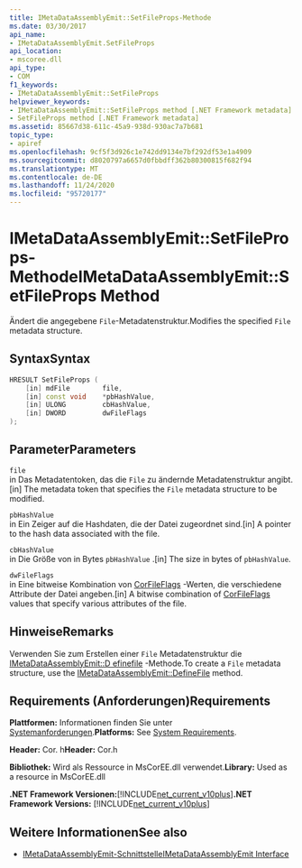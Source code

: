 ```yaml
---
title: IMetaDataAssemblyEmit::SetFileProps-Methode
ms.date: 03/30/2017
api_name:
- IMetaDataAssemblyEmit.SetFileProps
api_location:
- mscoree.dll
api_type:
- COM
f1_keywords:
- IMetaDataAssemblyEmit::SetFileProps
helpviewer_keywords:
- IMetaDataAssemblyEmit::SetFileProps method [.NET Framework metadata]
- SetFileProps method [.NET Framework metadata]
ms.assetid: 85667d38-611c-45a9-938d-930ac7a7b681
topic_type:
- apiref
ms.openlocfilehash: 9cf5f3d926c1e742dd9134e7bf292df53e1a4909
ms.sourcegitcommit: d8020797a6657d0fbbdff362b80300815f682f94
ms.translationtype: MT
ms.contentlocale: de-DE
ms.lasthandoff: 11/24/2020
ms.locfileid: "95720177"
---
```

# <a name="imetadataassemblyemitsetfileprops-method"></a><span data-ttu-id="e9c62-102">IMetaDataAssemblyEmit::SetFileProps-Methode</span><span class="sxs-lookup"><span data-stu-id="e9c62-102">IMetaDataAssemblyEmit::SetFileProps Method</span></span>

<span data-ttu-id="e9c62-103">Ändert die angegebene `File`-Metadatenstruktur.</span><span class="sxs-lookup"><span data-stu-id="e9c62-103">Modifies the specified `File` metadata structure.</span></span>  
  
## <a name="syntax"></a><span data-ttu-id="e9c62-104">Syntax</span><span class="sxs-lookup"><span data-stu-id="e9c62-104">Syntax</span></span>  
  
```cpp  
HRESULT SetFileProps (  
    [in] mdFile        file,  
    [in] const void    *pbHashValue,
    [in] ULONG         cbHashValue,  
    [in] DWORD         dwFileFlags  
);  
```  
  
## <a name="parameters"></a><span data-ttu-id="e9c62-105">Parameter</span><span class="sxs-lookup"><span data-stu-id="e9c62-105">Parameters</span></span>  

 `file`  
 <span data-ttu-id="e9c62-106">in Das Metadatentoken, das die `File` zu ändernde Metadatenstruktur angibt.</span><span class="sxs-lookup"><span data-stu-id="e9c62-106">[in] The metadata token that specifies the `File` metadata structure to be modified.</span></span>  
  
 `pbHashValue`  
 <span data-ttu-id="e9c62-107">in Ein Zeiger auf die Hashdaten, die der Datei zugeordnet sind.</span><span class="sxs-lookup"><span data-stu-id="e9c62-107">[in] A pointer to the hash data associated with the file.</span></span>  
  
 `cbHashValue`  
 <span data-ttu-id="e9c62-108">in Die Größe von in Bytes `pbHashValue` .</span><span class="sxs-lookup"><span data-stu-id="e9c62-108">[in] The size in bytes of `pbHashValue`.</span></span>  
  
 `dwFileFlags`  
 <span data-ttu-id="e9c62-109">in Eine bitweise Kombination von [CorFileFlags](corfileflags-enumeration.md) -Werten, die verschiedene Attribute der Datei angeben.</span><span class="sxs-lookup"><span data-stu-id="e9c62-109">[in] A bitwise combination of [CorFileFlags](corfileflags-enumeration.md) values that specify various attributes of the file.</span></span>  
  
## <a name="remarks"></a><span data-ttu-id="e9c62-110">Hinweise</span><span class="sxs-lookup"><span data-stu-id="e9c62-110">Remarks</span></span>  

 <span data-ttu-id="e9c62-111">Verwenden Sie zum Erstellen einer `File` Metadatenstruktur die [IMetaDataAssemblyEmit::D efinefile](imetadataassemblyemit-definefile-method.md) -Methode.</span><span class="sxs-lookup"><span data-stu-id="e9c62-111">To create a `File` metadata structure, use the [IMetaDataAssemblyEmit::DefineFile](imetadataassemblyemit-definefile-method.md) method.</span></span>  
  
## <a name="requirements"></a><span data-ttu-id="e9c62-112">Requirements (Anforderungen)</span><span class="sxs-lookup"><span data-stu-id="e9c62-112">Requirements</span></span>  

 <span data-ttu-id="e9c62-113">**Plattformen:** Informationen finden Sie unter [Systemanforderungen](../../get-started/system-requirements.md).</span><span class="sxs-lookup"><span data-stu-id="e9c62-113">**Platforms:** See [System Requirements](../../get-started/system-requirements.md).</span></span>  
  
 <span data-ttu-id="e9c62-114">**Header:** Cor. h</span><span class="sxs-lookup"><span data-stu-id="e9c62-114">**Header:** Cor.h</span></span>  
  
 <span data-ttu-id="e9c62-115">**Bibliothek:** Wird als Ressource in MsCorEE.dll verwendet.</span><span class="sxs-lookup"><span data-stu-id="e9c62-115">**Library:** Used as a resource in MsCorEE.dll</span></span>  
  
 <span data-ttu-id="e9c62-116">**.NET Framework Versionen:**[!INCLUDE[net_current_v10plus](../../../../includes/net-current-v10plus-md.md)]</span><span class="sxs-lookup"><span data-stu-id="e9c62-116">**.NET Framework Versions:** [!INCLUDE[net_current_v10plus](../../../../includes/net-current-v10plus-md.md)]</span></span>  
  
## <a name="see-also"></a><span data-ttu-id="e9c62-117">Weitere Informationen</span><span class="sxs-lookup"><span data-stu-id="e9c62-117">See also</span></span>

- [<span data-ttu-id="e9c62-118">IMetaDataAssemblyEmit-Schnittstelle</span><span class="sxs-lookup"><span data-stu-id="e9c62-118">IMetaDataAssemblyEmit Interface</span></span>](imetadataassemblyemit-interface.md)
